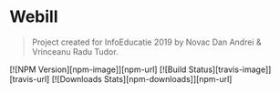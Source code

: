 # Webill
> Project created for InfoEducatie 2019 by Novac Dan Andrei & Vrinceanu Radu Tudor.

[![NPM Version][npm-image]][npm-url]
[![Build Status][travis-image]][travis-url]
[![Downloads Stats][npm-downloads]][npm-url]
